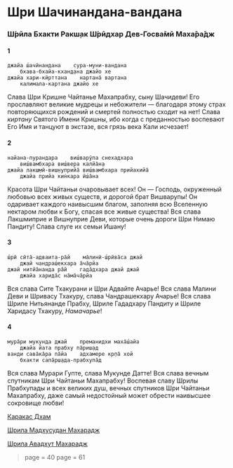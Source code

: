 # Шри Шачинандана-вандана

### Ш́рӣла Бхакти Ракш̣ак Ш́рӣдхар Дев-Госва̄мӣ Маха̄ра̄дж

#### 1

    джайа ш́ачӣнандана    сура-муни-вандана
        бхава-бхайа-кхан̣д̣ана джайо хе
    джайа хари-кӣрттана    нартана̄ вартана
        калимала-картана джайо хе

Слава Шри Кришне Чайтанье Махапрабху, сыну Шачидеви! Его прославляют великие мудрецы и небожители — благодаря этому страх повторяющихся рождений и смертей полностью сходит на нет! Слава *киртану* Святого Имени Кришны, ибо когда с преданностью воспевают Его Имя и танцуют в экстазе, вся грязь века Кали исчезает!

#### 2

    найана-пурандара    виш́варӯпа снехадхара
        виш́вамбхара виш́вера калйа̄н̣а
    джайа лакш̣мӣ-виш̣н̣уприйа̄ виш́вамбхара прийахийа̄
        джайа прийа кин̇кара ӣш́а̄на

Красота Шри Чайтаньи очаровывает всех! Он — Господь, окруженный любовью всех живых существ, и дорогой брат Вишварупы! Он одаривает каждого наивысшим благом, заполняя всю Вселенную нектаром любви к Богу, спасая все живые существа! Вся cлава Лакшмиприе и Вишнуприе Деви, которые очень дороги Шри Нимаю Пандиту! Слава слуге их семьи Ишану!

#### 3

    ш́рӣ сӣта̄-адваита-ра̄й    ма̄линӣ-ш́рӣва̄са джай
        джай чандраш́екхара а̄ча̄рйа
    джай нитйа̄нанда ра̄й    гада̄дхара джай джай
        джайа харида̄с на̄ма̄ча̄рйа

Вся слава Сите Тхакурани и Шри Адвайте Ачарье! Вся слава Малини Деви и Шривасу Тхакуру, слава Чандрашекхару Ачарье! Вся слава Шриле Нитьянанде Прабху, Шриле Гададхару Пандиту и Шриле Харидасу Тхакуру, *Намачарье*!

#### 4

    мура̄ри мукунда джай    преманидхи маха̄ш́айа
        джайа йата прабху па̄риш̣ад
    ванди сава̄ка̄ра па̄йа    адхамере кр̣па̄ хой
        бхакти сапа̄рш̣ада-прабхупа̄д

Вся слава Мурари Гупте, слава Мукунде Датте! Вся слава вечным спутникам Шри Чайтаньи Махапрабху! Воспевая славу Шрилы Прабхупады и всех великих душ, вечных спутников Шри Чайтаньи Махапрабху, даже самый недостойный может обрести наивысшее сокровище любви!


[Каракас Дхам](https://soundcloud.com/bharatimaharaj/shchsm-karakas-dzhaya)

[Шрила Мадхусудан Махарадж](https://soundcloud.com/bharatimaharaj/madhusudan-maharaj-day-programm-kisel)

[Шрила Авадхут Махарадж](https://soundcloud.com/bharatimaharaj/avadxut-maxaradzh-utrennee-4)

> page = 40
> page = 61